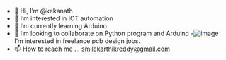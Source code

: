 - 👋 Hi, I’m @kekanath
- 👀 I’m interested in IOT automation
- 🌱 I’m currently learning Arduino
- 💞️ I’m looking to collaborate on Python program and Arduino
-![image](https://github.com/user-attachments/assets/77d3b996-63be-4292-87ce-071e0b7a05e7) I’m interested in freelance pcb design jobs.
- 📫 How to reach me ... smilekarthikreddy@gmail.com

<!---
kekanath/kekanath is a ✨ special ✨ repository because its `README.md` (this file) appears on your GitHub profile.
You can click the Preview link to take a look at your changes.
--->
